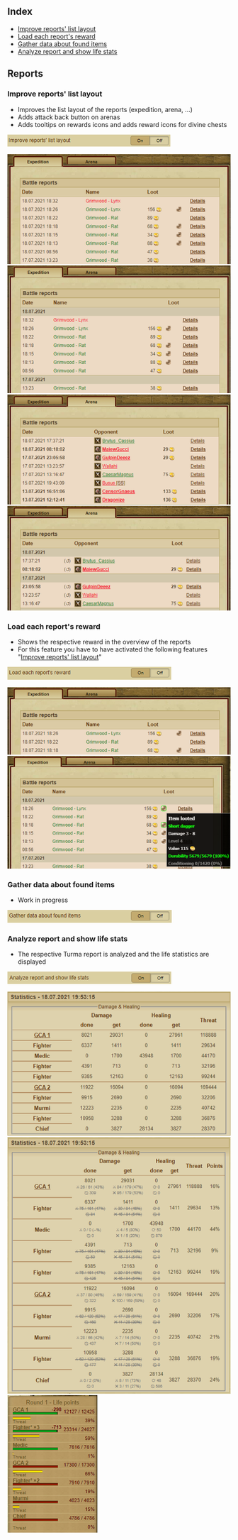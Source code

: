 ## Index
- [Improve reports' list layout](Documentation%20Reports.md#improve-reports-list-layout)
- [Load each report's reward](Documentation%20Reports.md#load-each-reports-reward)
- [Gather data about found items](Documentation%20Reports.md#gather-data-about-found-items)
- [Analyze report and show life stats](Documentation%20Reports.md#analyze-report-and-show-life-stats)

## Reports
### Improve reports' list layout
- Improves the list layout of the reports (expedition, arena, ...)
- Adds attack back button on arenas
- Adds tooltips on rewards icons and adds reward icons for divine chests

![Improve Reportslist Layout](Pictures/Reports/Improve_Reportslist_Layout.png)

![Improve Reportslist Layout N](Pictures/Reports/Improve_Reportslist_Layout_N.png)
![Improve Reportslist Layout Y](Pictures/Reports/Improve_Reportslist_Layout_Y.png)
![Improve Reportslist Layout NN](Pictures/Reports/Improve_Reportslist_Layout_NN.png)
![Improve Reportslist Layout YY](Pictures/Reports/Improve_Reportslist_Layout_YY.png)

### Load each report's reward
- Shows the respective reward in the overview of the reports
- For this feature you have to have activated the following features "[Improve reports' list layout](Documentation%20Reports.md#improve-reports-list-layout)"

![Load Each Reports Reward](Pictures/Reports/Load_Each_Reports_Reward.png)

![Load Each Reports Reward N](Pictures/Reports/Load_Each_Reports_Reward_N.png)
![Load Each Reports Reward Y](Pictures/Reports/Load_Each_Reports_Reward_Y.png)

### Gather data about found items
- Work in progress

![Gather About Found Items](Pictures/Reports/Gather_Data_About_Found_Items.png)

### Analyze report and show life stats
- The respective Turma report is analyzed and the life statistics are displayed

![Analyze Report and Show Life Stats](Pictures/Reports/Analyze_Report_and_Show_Life_Stats.png)

![Analyze Report and Show Life Stats N](Pictures/Reports/Analyze_Report_and_Show_Life_Stats_N.png)
![Analyze Report and Show Life Stats Y](Pictures/Reports/Analyze_Report_and_Show_Life_Stats_Y.png)
![Analyze Report and Show Life Stats YY](Pictures/Reports/Analyze_Report_and_Show_Life_Stats_YY.png)
